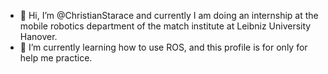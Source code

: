 - 👋 Hi, I’m @ChristianStarace and currently I am doing an internship at the mobile robotics department of the match institute at Leibniz University Hanover.
- 🌱 I’m currently learning how to use ROS, and this profile is for only for help me practice.
